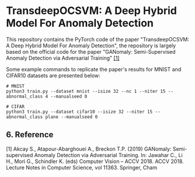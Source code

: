 # TransdeepOCSVM: A Deep Hybrid Model For Anomaly Detection 

This repository contains the PyTorch code of the paper "TransdeepOCSVM: A Deep Hybrid Model For Anomaly Detection", the repository is largely based on the official code for the paper "GANomaly: Semi-Supervised Anomaly Detection via Adversarial Training" [[1]](#reference)


Some example commands to replicate the paper's results for MNIST and CIFAR10  datasets are presented below:

``` shell
# MNIST
python3 train.py --dataset mnist --isize 32 --nc 1 --niter 15 --abnormal_class 4 --manualseed 0

# CIFAR
python3 train.py --dataset cifar10 --isize 32 --niter 15 --abnormal_class plane --manualseed 0
```

## 6. Reference
[1]  Akcay S., Atapour-Abarghouei A., Breckon T.P. (2019) GANomaly: Semi-supervised Anomaly Detection via Adversarial Training. In: Jawahar C., Li H., Mori G., Schindler K. (eds) Computer Vision – ACCV 2018. ACCV 2018. Lecture Notes in Computer Science, vol 11363. Springer, Cham
